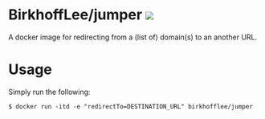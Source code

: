 # BirkhoffLee/jumper [![](https://images.microbadger.com/badges/image/birkhofflee/blogredirect.svg)](https://microbadger.com/images/birkhofflee/blogredirect)
A docker image for redirecting from a (list of) domain(s) to an another URL.

# Usage
Simply run the following:
```
$ docker run -itd -e "redirectTo=DESTINATION_URL" birkhofflee/jumper
```
